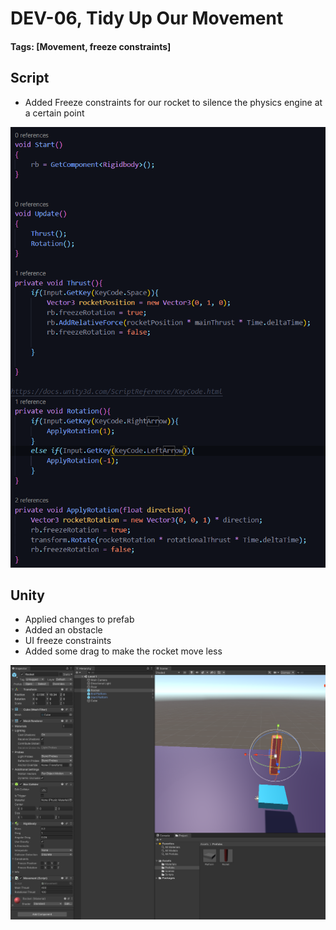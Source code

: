 # DEV-06, Tidy Up Our Movement
#### Tags: [Movement, freeze constraints]

## Script

+ Added Freeze constraints for our rocket to silence the physics engine at a certain point

![](../images/DEV-06-A.png)

## Unity

+ Applied changes to prefab
+ Added an obstacle
+ UI freeze constraints
+ Added some drag to make the rocket move less

![](../images/DEV-06-B.png)